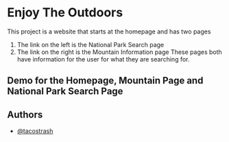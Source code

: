 
# Enjoy The Outdoors

This project is a website that starts at the homepage and has two pages
1. The link on the left is the National Park Search page
2. The link on the right is the Mountain Information page
These pages both have information for the user for what they are searching for.


## Demo for the Homepage, Mountain Page and National Park Search Page


## Authors

- [@tacostrash](https://www.github.com/tacostrash)

